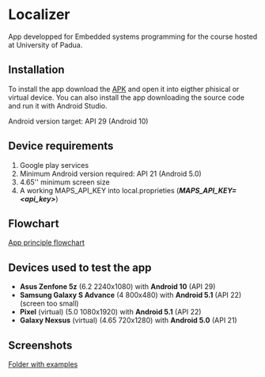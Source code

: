 # Localizer

App developped for Embedded systems programming for the course hosted at University of Padua. 

## Installation

To install the app download the [APK](https://github.com/ilGobbo00/localizer/blob/master/APK/Localizer.apk) and open it into eigther phisical or virtual device. You can also install the app downloading the source code and run it with Android Studio.

Android version target: API 29 (Android 10)

## Device requirements

1. Google play services 
2. Minimum Android version required: API 21 (Android 5.0)
3. 4.65'' minimum screen size
4. A working MAPS_API_KEY into local.proprieties (***MAPS_API_KEY=<api_key>***)

## Flowchart

[App principle flowchart](https://github.com/ilGobbo00/localizer/blob/master/SimpleFlowchart.png)

## Devices used to test the app

- **Asus Zenfone 5z** (6.2 2240x1080) with **Android 10** (API 29)
- **Samsung Galaxy S Advance** (4 800x480) with **Android 5.1** (API 22) (screen too small)
- **Pixel** (virtual) (5.0 1080x1920) with **Android 5.1** (API 22)
- **Galaxy Nexsus** (virtual) (4.65 720x1280) with **Android 5.0** (API 21) 

## Screenshots

[Folder with examples](https://github.com/ilGobbo00/localizer/tree/master/Screenshots)
